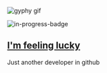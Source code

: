 ![gyphy gif](https://media1.giphy.com/media/l1J9yDWmDgo3zL9XW/giphy.gif?cid=bfae732206ecc5a4c4002880cd77b0e3f8bf9afa12ed4b44&rid=giphy.gif&ct=g)

![in-progress-badge](https://img.shields.io/badge/IN-PROGRESS-brightgreen)

## [I'm feeling lucky](https://fct5mvs0s5.execute-api.us-east-2.amazonaws.com)

Just another developer in github
